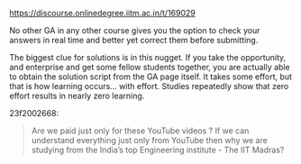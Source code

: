 https://discourse.onlinedegree.iitm.ac.in/t/169029

No other GA in any other course gives you the option to check your answers in real time and better yet correct them before submitting.</p>
<p>The biggest clue for solutions is in this nugget. If you take the opportunity, and enterprise and get some fellow students together, you are actually able to obtain the solution script from the GA page itself. It takes some effort, but that is how learning occurs… with effort. Studies repeatedly show that zero effort results in nearly zero learning.</p>
<aside class="quote group-ds-students" data-post="310" data-topic="169029" data-username="23f2002668">
<div class="title">
<div class="quote-controls"></div>
 23f2002668:</div>
<blockquote>
<p>Are we paid just only for these YouTube videos ? If we can understand everything just only from YouTube then why we are studying from the India’s top Engineering institute - The IIT Madras?